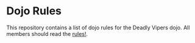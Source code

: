 Dojo Rules
==========

This repository contains a list of dojo rules for the Deadly Vipers dojo. All members should read the [rules!](https://github.com/deadlyvipers).

